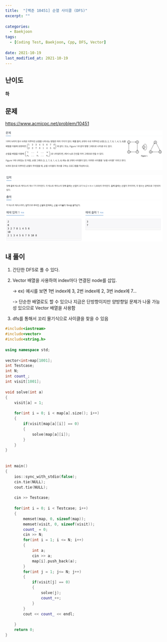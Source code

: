 ```yaml
---
title:  "[백준 10451] 순열 사이클 (DFS)"
excerpt: ""

categories:
  - Baekjoon
tags:
  - [Coding Test, Baekjoon, Cpp, DFS, Vector]
 
date: 2021-10-19
last_modified_at: 2021-10-19
---
```




## 난이도

#### 하

## 문제

https://www.acmicpc.net/problem/10451

![image-20211019034623338](img/image-20211019034623338.png)

![image-20211019034639320](img/image-20211019034639320.png)



## 내 풀이

1. 간단한 DFS로 풀 수 있다.

2. Vector 배열을 사용하여 index마다 연결된 node를 삽입.

   -> ex) 예시를 보면 1번 index에 3, 2번 index에 2, 3번 index에 7...

   -> 단순한 배열로도 할 수 있으나 지금은 단방향이지만 양방향일 문제가 나올 가능성 있으므로 Vector 배열을 사용함

3. dfs를 통해서 꼬리 물기식으로 사이클을 찾을 수 있음



```c++
#include<iostream>
#include<vector>
#include<string.h>

using namespace std;

vector<int>map[1001];
int Testcase;
int N;
int count_;
int visit[1001];

void solve(int a)
{
    visit[a] = 1;

    for(int i = 0; i < map[a].size(); i++)
    {
        if(visit[map[a][i]] == 0)
        {
            solve(map[a][i]);
        }
    }   
}


int main()
{   
    ios::sync_with_stdio(false);
    cin.tie(NULL);
    cout.tie(NULL);

    cin >> Testcase;

    for(int i = 0; i < Testcase; i++)
    {
        memset(map, 0, sizeof(map));
        memset(visit, 0, sizeof(visit));
        count_ = 0;
        cin >> N;
        for(int i = 1; i <= N; i++)
        {
            int a;
            cin >> a;
            map[i].push_back(a);
        }
        for(int j = 1; j<= N; j++)
        {
            if(visit[j] == 0)
            {
                solve(j);
                count_++;
            }
        }
        cout << count_ << endl;
        
    }
    return 0;
}
```



